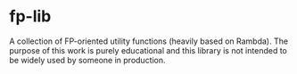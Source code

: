 # fp-lib
A collection of FP-oriented utility functions (heavily based on Rambda). The purpose of this work is purely educational and this library is not intended to be widely used by someone in production.